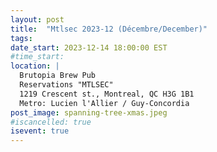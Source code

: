 ```yaml
---
layout: post
title:  "Mtlsec 2023-12 (Décembre/December)"
tags: 
date_start: 2023-12-14 18:00:00 EST
#time_start:
location: |
  Brutopia Brew Pub
  Reservations "MTLSEC"
  1219 Crescent st., Montreal, QC H3G 1B1
  Metro: Lucien l'Allier / Guy-Concordia
post_image: spanning-tree-xmas.jpeg
#iscancelled: true
isevent: true
---
```

